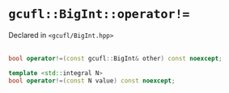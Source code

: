 # `gcufl::BigInt::operator!=`
Declared in `<gcufl/BigInt.hpp>`
<br/><br/>
```cpp
bool operator!=(const gcufl::BigInt& other) const noexcept;

template <std::integral N>
bool operator!=(const N value) const noexcept;
```

